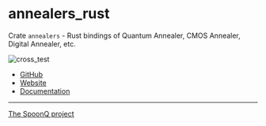 # annealers_rust
Crate `annealers` - Rust bindings of Quantum Annealer, CMOS Annealer, Digital Annealer, etc.

![cross_test](https://github.com/SpoonQ/annealers_rust/workflows/cross_test/badge.svg?branch=main)

- [GitHub](//github.com/SpoonQ/annealers_rust)
- [Website](//spoonq.github.io/annealers_rust)
- [Documentation](//spoonq.github.io/annealers_rust/annealers)

<hr>

[The SpoonQ project](//spoonq.github.io)
